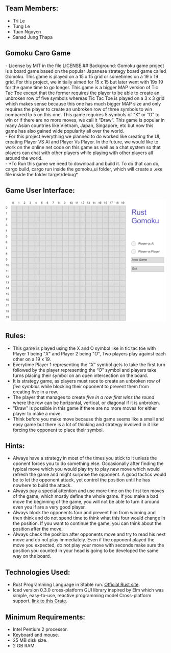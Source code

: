 ## Team Members:
- Tri Le
- Tung Le
- Tuan Nguyen
- Sanad Jung Thapa
<h2> Gomoku Caro Game</h2>
- License by MIT in the file LICENSE
## Background:
Gomoku game project is a board game based on the popular Japanese strategy board game called Gomoku. This game is played on a 15 x 15 grid or sometimes on a 19 x 19 grid. For this project, we initially aimed for 15 x 15 but later went with 19x 19 for the game time to go longer. This game is a bigger MAP version of Tic Tac Toe except that the former requires the player to be able to create an unbroken row of five symbols whereas Tic Tac Toe is played on a 3 x 3 grid which makes sense because this one has much bigger MAP size and only requires the player to create an unbroken row of three symbols to win compared to 5 on this one. This game requires 5 symbols of “X” or ”O” to win or if there are no more moves, we  call  it  “Draw”. This game is popular in many Asian countries like Vietnam, Japan, Singapore, etc but now this game  has  also  gained  wide  popularity  all  over  the  world.  <br>
- For this project everything we planned to do worked like creating the UI, creating Player VS AI and Player Vs Player. In the future, we would like to work on the online net code on this game as well as a chat system so that players can chat with other players while playing with other players all around the world. <br> 
- *To Run this game we need to download and build it. To do that can do, cargo build, cargo run inside the gomoku_ui folder, which will create a .exe file inside the folder target/debug*


## Game User Interface:
![Image of this Gomoku Game](https://github.com/PDX-RUST-TTTS/Project-Caro/blob/main/screenshot.PNG)

## Rules:
- This game is played using the X and O symbol like in tic tac toe with Player 1 being "*X*" and Player 2 being "*O*", Two players play against each other on a 19 x 19.
- Everytime Player 1 representing the “*X*” symbol gets to take the first turn followed by the player representing  the  “*O*” symbol and players take turns placing their symbol on an open intersection on the board. 
- It is strategy game, as players must race to create an unbroken row of *five symbols* while blocking their opponent to prevent them from creating five in a row. 
- The player that manages to create *five in a row first wins the round* where the row can be horizontal, vertical, or diagonal if it is unbroken.
- "Draw" is possible in this game if there are no more moves for either player to make a move.
- Think before you make move because this game seems like a small and easy game but there is a lot of thinking and strategy involved in it like forcing the opponent to place their symbol.

## Hints:
- Always have a strategy in most of the times you stick to it unless the oponent forces you to do something else. Occasionally after finding the typical move which you would play try to play new move which would refresh the game and might surprise the opponent. A good tactics would be to let the opponent attack, yet control the position until he has nowhere to build the attack.     
- Always pay a special attention and use more time on the first ten moves of the game, which mostly define the whole game. If you make a bad move the beginning of the game, you will not be able to turn it around even you if are a very good player.
- Always block the opponents four and prevent him from winning and then think and do not spend time to think what this four would change in the position. If you want to continue the game, you can think about the position after the move.
- Always check the position after opponents move and try to read his next move and do not play immediately. Even if the opponent played the move you expected, do not play your move with seconds make sure the position you counted in your head is going to be developed the same way on the board.
## Technologies Used: 
- Rust Programming Language in Stable run. [Official Rust site](https://www.rust-lang.org/).
- Iced version 0.3.0 cross-platform GUI library inspired by Elm which was simple, easy-to-use, reactive programming model Cross-platform support. [link to this Crate](https://crates.io/crates/iced).

## Minimum Requirements:
- Intel Pentium 2 processor.
- Keyboard and mouse.
- 25 MB disk size.
- 2 GB RAM.

